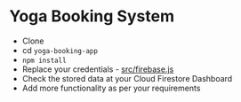 # Yoga Booking System

- Clone 
- cd `yoga-booking-app`
- `npm install`
- Replace your credentials - [src/firebase.js](src/firebase.js)
- Check the stored data at your Cloud Firestore Dashboard
- Add more functionality as per your requirements